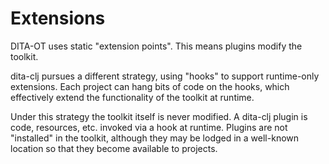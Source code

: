 # Extensions

DITA-OT uses static "extension points".  This means plugins modify the
toolkit.

dita-clj pursues a different strategy, using "hooks" to support
runtime-only extensions.  Each project can hang bits of code on the
hooks, which effectively extend the functionality of the toolkit at
runtime.

Under this strategy the toolkit itself is never modified.  A dita-clj
plugin is code, resources, etc. invoked via a hook at runtime.
Plugins are not "installed" in the toolkit, although they may be
lodged in a well-known location so that they become available to
projects.
